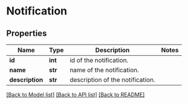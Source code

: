# Notification

## Properties
Name | Type | Description | Notes
------------ | ------------- | ------------- | -------------
**id** | **int** | id of the notification. | 
**name** | **str** | name of the notification. | 
**description** | **str** | description of the notification. | 

[[Back to Model list]](../README.md#documentation-for-models) [[Back to API list]](../README.md#documentation-for-api-endpoints) [[Back to README]](../README.md)


